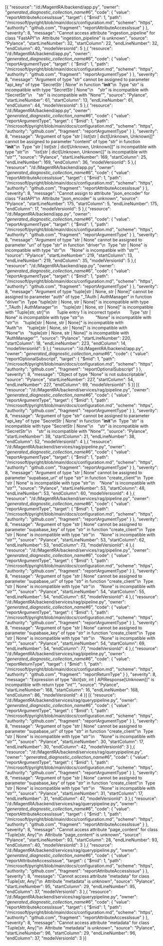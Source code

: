 [{
	"resource": "/d:/MagentRA/backend/app.py",
	"owner": "_generated_diagnostic_collection_name_#6",
	"code": {
		"value": "reportAttributeAccessIssue",
		"target": {
			"$mid": 1,
			"path": "/microsoft/pyright/blob/main/docs/configuration.md",
			"scheme": "https",
			"authority": "github.com",
			"fragment": "reportAttributeAccessIssue"
		}
	},
	"severity": 8,
	"message": "Cannot access attribute \"ingestion_pipeline\" for class \"FastAPI\"\n  Attribute \"ingestion_pipeline\" is unknown",
	"source": "Pylance",
	"startLineNumber": 32,
	"startColumn": 22,
	"endLineNumber": 32,
	"endColumn": 40,
	"modelVersionId": 5
},{
	"resource": "/d:/MagentRA/backend/app.py",
	"owner": "_generated_diagnostic_collection_name_#6",
	"code": {
		"value": "reportArgumentType",
		"target": {
			"$mid": 1,
			"path": "/microsoft/pyright/blob/main/docs/configuration.md",
			"scheme": "https",
			"authority": "github.com",
			"fragment": "reportArgumentType"
		}
	},
	"severity": 8,
	"message": "Argument of type \"str\" cannot be assigned to parameter \"api_key\" of type \"SecretStr | None\" in function \"__init__\"\n  Type \"str\" is incompatible with type \"SecretStr | None\"\n    \"str\" is incompatible with \"SecretStr\"\n    \"str\" is incompatible with \"None\"",
	"source": "Pylance",
	"startLineNumber": 61,
	"startColumn": 13,
	"endLineNumber": 61,
	"endColumn": 44,
	"modelVersionId": 5
},{
	"resource": "/d:/MagentRA/backend/app.py",
	"owner": "_generated_diagnostic_collection_name_#6",
	"code": {
		"value": "reportArgumentType",
		"target": {
			"$mid": 1,
			"path": "/microsoft/pyright/blob/main/docs/configuration.md",
			"scheme": "https",
			"authority": "github.com",
			"fragment": "reportArgumentType"
		}
	},
	"severity": 8,
	"message": "Argument of type \"str | list[str | dict[Unknown, Unknown]]\" cannot be assigned to parameter \"content\" of type \"str\" in function \"__init__\"\n  Type \"str | list[str | dict[Unknown, Unknown]]\" is incompatible with type \"str\"\n    \"list[str | dict[Unknown, Unknown]]\" is incompatible with \"str\"",
	"source": "Pylance",
	"startLineNumber": 169,
	"startColumn": 25,
	"endLineNumber": 169,
	"endColumn": 36,
	"modelVersionId": 5
},{
	"resource": "/d:/MagentRA/backend/app.py",
	"owner": "_generated_diagnostic_collection_name_#6",
	"code": {
		"value": "reportAttributeAccessIssue",
		"target": {
			"$mid": 1,
			"path": "/microsoft/pyright/blob/main/docs/configuration.md",
			"scheme": "https",
			"authority": "github.com",
			"fragment": "reportAttributeAccessIssue"
		}
	},
	"severity": 8,
	"message": "Cannot assign to attribute \"json_encoder\" for class \"FastAPI\"\n  Attribute \"json_encoder\" is unknown",
	"source": "Pylance",
	"startLineNumber": 175,
	"startColumn": 5,
	"endLineNumber": 175,
	"endColumn": 17,
	"modelVersionId": 5
},{
	"resource": "/d:/MagentRA/backend/app.py",
	"owner": "_generated_diagnostic_collection_name_#6",
	"code": {
		"value": "reportArgumentType",
		"target": {
			"$mid": 1,
			"path": "/microsoft/pyright/blob/main/docs/configuration.md",
			"scheme": "https",
			"authority": "github.com",
			"fragment": "reportArgumentType"
		}
	},
	"severity": 8,
	"message": "Argument of type \"str | None\" cannot be assigned to parameter \"uri\" of type \"str\" in function \"driver\"\n  Type \"str | None\" is incompatible with type \"str\"\n    \"None\" is incompatible with \"str\"",
	"source": "Pylance",
	"startLineNumber": 219,
	"startColumn": 13,
	"endLineNumber": 219,
	"endColumn": 35,
	"modelVersionId": 5
},{
	"resource": "/d:/MagentRA/backend/app.py",
	"owner": "_generated_diagnostic_collection_name_#6",
	"code": {
		"value": "reportArgumentType",
		"target": {
			"$mid": 1,
			"path": "/microsoft/pyright/blob/main/docs/configuration.md",
			"scheme": "https",
			"authority": "github.com",
			"fragment": "reportArgumentType"
		}
	},
	"severity": 8,
	"message": "Argument of type \"tuple[str | None, str | None]\" cannot be assigned to parameter \"auth\" of type \"_TAuth | AuthManager\" in function \"driver\"\n  Type \"tuple[str | None, str | None]\" is incompatible with type \"_TAuth | AuthManager\"\n    \"tuple[str | None, str | None]\" is incompatible with \"Tuple[str, str]\"\n      Tuple entry 1 is incorrect type\n        Type \"str | None\" is incompatible with type \"str\"\n          \"None\" is incompatible with \"str\"\n    \"tuple[str | None, str | None]\" is incompatible with \"Auth\"\n    \"tuple[str | None, str | None]\" is incompatible with \"None\"\n    \"tuple[str | None, str | None]\" is incompatible with \"AuthManager\"",
	"source": "Pylance",
	"startLineNumber": 220,
	"startColumn": 18,
	"endLineNumber": 223,
	"endColumn": 14,
	"modelVersionId": 5
},{
	"resource": "/d:/MagentRA/backend/app.py",
	"owner": "_generated_diagnostic_collection_name_#6",
	"code": {
		"value": "reportOptionalSubscript",
		"target": {
			"$mid": 1,
			"path": "/microsoft/pyright/blob/main/docs/configuration.md",
			"scheme": "https",
			"authority": "github.com",
			"fragment": "reportOptionalSubscript"
		}
	},
	"severity": 8,
	"message": "Object of type \"None\" is not subscriptable",
	"source": "Pylance",
	"startLineNumber": 227,
	"startColumn": 54,
	"endLineNumber": 227,
	"endColumn": 69,
	"modelVersionId": 5
}]
[{
	"resource": "/d:/MagentRA/backend/services/rag/pipeline.py",
	"owner": "_generated_diagnostic_collection_name_#6",
	"code": {
		"value": "reportArgumentType",
		"target": {
			"$mid": 1,
			"path": "/microsoft/pyright/blob/main/docs/configuration.md",
			"scheme": "https",
			"authority": "github.com",
			"fragment": "reportArgumentType"
		}
	},
	"severity": 8,
	"message": "Argument of type \"str\" cannot be assigned to parameter \"api_key\" of type \"SecretStr | None\" in function \"__init__\"\n  Type \"str\" is incompatible with type \"SecretStr | None\"\n    \"str\" is incompatible with \"SecretStr\"\n    \"str\" is incompatible with \"None\"",
	"source": "Pylance",
	"startLineNumber": 38,
	"startColumn": 21,
	"endLineNumber": 38,
	"endColumn": 52,
	"modelVersionId": 4
},{
	"resource": "/d:/MagentRA/backend/services/rag/pipeline.py",
	"owner": "_generated_diagnostic_collection_name_#6",
	"code": {
		"value": "reportArgumentType",
		"target": {
			"$mid": 1,
			"path": "/microsoft/pyright/blob/main/docs/configuration.md",
			"scheme": "https",
			"authority": "github.com",
			"fragment": "reportArgumentType"
		}
	},
	"severity": 8,
	"message": "Argument of type \"str | None\" cannot be assigned to parameter \"supabase_url\" of type \"str\" in function \"create_client\"\n  Type \"str | None\" is incompatible with type \"str\"\n    \"None\" is incompatible with \"str\"",
	"source": "Pylance",
	"startLineNumber": 53,
	"startColumn": 48,
	"endLineNumber": 53,
	"endColumn": 60,
	"modelVersionId": 4
},{
	"resource": "/d:/MagentRA/backend/services/rag/pipeline.py",
	"owner": "_generated_diagnostic_collection_name_#6",
	"code": {
		"value": "reportArgumentType",
		"target": {
			"$mid": 1,
			"path": "/microsoft/pyright/blob/main/docs/configuration.md",
			"scheme": "https",
			"authority": "github.com",
			"fragment": "reportArgumentType"
		}
	},
	"severity": 8,
	"message": "Argument of type \"str | None\" cannot be assigned to parameter \"supabase_key\" of type \"str\" in function \"create_client\"\n  Type \"str | None\" is incompatible with type \"str\"\n    \"None\" is incompatible with \"str\"",
	"source": "Pylance",
	"startLineNumber": 53,
	"startColumn": 62,
	"endLineNumber": 53,
	"endColumn": 73,
	"modelVersionId": 4
},{
	"resource": "/d:/MagentRA/backend/services/rag/pipeline.py",
	"owner": "_generated_diagnostic_collection_name_#6",
	"code": {
		"value": "reportArgumentType",
		"target": {
			"$mid": 1,
			"path": "/microsoft/pyright/blob/main/docs/configuration.md",
			"scheme": "https",
			"authority": "github.com",
			"fragment": "reportArgumentType"
		}
	},
	"severity": 8,
	"message": "Argument of type \"str | None\" cannot be assigned to parameter \"supabase_url\" of type \"str\" in function \"create_client\"\n  Type \"str | None\" is incompatible with type \"str\"\n    \"None\" is incompatible with \"str\"",
	"source": "Pylance",
	"startLineNumber": 54,
	"startColumn": 55,
	"endLineNumber": 54,
	"endColumn": 67,
	"modelVersionId": 4
},{
	"resource": "/d:/MagentRA/backend/services/rag/pipeline.py",
	"owner": "_generated_diagnostic_collection_name_#6",
	"code": {
		"value": "reportArgumentType",
		"target": {
			"$mid": 1,
			"path": "/microsoft/pyright/blob/main/docs/configuration.md",
			"scheme": "https",
			"authority": "github.com",
			"fragment": "reportArgumentType"
		}
	},
	"severity": 8,
	"message": "Argument of type \"str | None\" cannot be assigned to parameter \"supabase_key\" of type \"str\" in function \"create_client\"\n  Type \"str | None\" is incompatible with type \"str\"\n    \"None\" is incompatible with \"str\"",
	"source": "Pylance",
	"startLineNumber": 54,
	"startColumn": 69,
	"endLineNumber": 54,
	"endColumn": 77,
	"modelVersionId": 4
},{
	"resource": "/d:/MagentRA/backend/services/rag/pipeline.py",
	"owner": "_generated_diagnostic_collection_name_#6",
	"code": {
		"value": "reportReturnType",
		"target": {
			"$mid": 1,
			"path": "/microsoft/pyright/blob/main/docs/configuration.md",
			"scheme": "https",
			"authority": "github.com",
			"fragment": "reportReturnType"
		}
	},
	"severity": 8,
	"message": "Expression of type \"dict[str, int | APIResponse[Unknown]]\" is incompatible with return type \"int\"",
	"source": "Pylance",
	"startLineNumber": 168,
	"startColumn": 16,
	"endLineNumber": 168,
	"endColumn": 86,
	"modelVersionId": 4
}]
[{
	"resource": "/d:/MagentRA/backend/services/rag/querypipeline.py",
	"owner": "_generated_diagnostic_collection_name_#6",
	"code": {
		"value": "reportArgumentType",
		"target": {
			"$mid": 1,
			"path": "/microsoft/pyright/blob/main/docs/configuration.md",
			"scheme": "https",
			"authority": "github.com",
			"fragment": "reportArgumentType"
		}
	},
	"severity": 8,
	"message": "Argument of type \"str | None\" cannot be assigned to parameter \"supabase_url\" of type \"str\" in function \"create_client\"\n  Type \"str | None\" is incompatible with type \"str\"\n    \"None\" is incompatible with \"str\"",
	"source": "Pylance",
	"startLineNumber": 30,
	"startColumn": 17,
	"endLineNumber": 30,
	"endColumn": 42,
	"modelVersionId": 3
},{
	"resource": "/d:/MagentRA/backend/services/rag/querypipeline.py",
	"owner": "_generated_diagnostic_collection_name_#6",
	"code": {
		"value": "reportArgumentType",
		"target": {
			"$mid": 1,
			"path": "/microsoft/pyright/blob/main/docs/configuration.md",
			"scheme": "https",
			"authority": "github.com",
			"fragment": "reportArgumentType"
		}
	},
	"severity": 8,
	"message": "Argument of type \"str | None\" cannot be assigned to parameter \"supabase_key\" of type \"str\" in function \"create_client\"\n  Type \"str | None\" is incompatible with type \"str\"\n    \"None\" is incompatible with \"str\"",
	"source": "Pylance",
	"startLineNumber": 31,
	"startColumn": 17,
	"endLineNumber": 31,
	"endColumn": 47,
	"modelVersionId": 3
},{
	"resource": "/d:/MagentRA/backend/services/rag/querypipeline.py",
	"owner": "_generated_diagnostic_collection_name_#6",
	"code": {
		"value": "reportAttributeAccessIssue",
		"target": {
			"$mid": 1,
			"path": "/microsoft/pyright/blob/main/docs/configuration.md",
			"scheme": "https",
			"authority": "github.com",
			"fragment": "reportAttributeAccessIssue"
		}
	},
	"severity": 8,
	"message": "Cannot access attribute \"page_content\" for class \"Tuple[str, Any]\"\n  Attribute \"page_content\" is unknown",
	"source": "Pylance",
	"startLineNumber": 93,
	"startColumn": 28,
	"endLineNumber": 93,
	"endColumn": 40,
	"modelVersionId": 3
},{
	"resource": "/d:/MagentRA/backend/services/rag/querypipeline.py",
	"owner": "_generated_diagnostic_collection_name_#6",
	"code": {
		"value": "reportAttributeAccessIssue",
		"target": {
			"$mid": 1,
			"path": "/microsoft/pyright/blob/main/docs/configuration.md",
			"scheme": "https",
			"authority": "github.com",
			"fragment": "reportAttributeAccessIssue"
		}
	},
	"severity": 8,
	"message": "Cannot access attribute \"metadata\" for class \"Tuple[str, Any]\"\n  Attribute \"metadata\" is unknown",
	"source": "Pylance",
	"startLineNumber": 95,
	"startColumn": 29,
	"endLineNumber": 95,
	"endColumn": 37,
	"modelVersionId": 3
},{
	"resource": "/d:/MagentRA/backend/services/rag/querypipeline.py",
	"owner": "_generated_diagnostic_collection_name_#6",
	"code": {
		"value": "reportAttributeAccessIssue",
		"target": {
			"$mid": 1,
			"path": "/microsoft/pyright/blob/main/docs/configuration.md",
			"scheme": "https",
			"authority": "github.com",
			"fragment": "reportAttributeAccessIssue"
		}
	},
	"severity": 8,
	"message": "Cannot access attribute \"metadata\" for class \"Tuple[str, Any]\"\n  Attribute \"metadata\" is unknown",
	"source": "Pylance",
	"startLineNumber": 96,
	"startColumn": 29,
	"endLineNumber": 96,
	"endColumn": 37,
	"modelVersionId": 3
}]